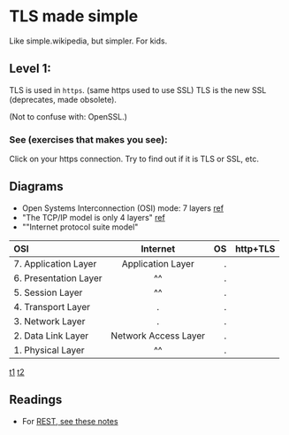 # TLS made simple
Like simple.wikipedia, but simpler. For kids.
## Level 1:
TLS is used in `https`. (same https used to use SSL)
TLS is the new SSL (deprecates, made obsolete).

(Not to confuse with: OpenSSL.)
### See (exercises that makes you see):
Click on your https connection. Try to find out if it is TLS or SSL, etc.

<!-- You only learn (accept input) when Teaching, or writing (immediately). This will be a Tutorial rather than a text to read. Tutorials are usually made for "immediate" doing.-->

## Diagrams
* Open Systems Interconnection (OSI) mode: 7 layers [ref](https://stackoverflow.com/a/45877078/4374258)
* "The TCP/IP model is only 4 layers" [ref](https://stackoverflow.com/a/45877078/4374258)
* ""Internet protocol suite model"

| OSI                        |    Internet    | OS             | http+TLS | 
| :---                       |     :---:      |           ---: |    ---: | 
| 7. Application Layer       | Application Layer | .           |         |
| 6. Presentation Layer      | ^^              | .             |         |
| 5. Session Layer           | ^^              | .             |         |
| 4. Transport Layer         | .              | .              |         |
| 3. Network Layer           |.               | .        |         |
| 2. Data Link Layer         |  Network Access Layer  | .             |         |
| 1. Physical Layer          | ^^              | .             |         |

[t1](https://docs.github.com/en/get-started/writing-on-github/working-with-advanced-formatting/organizing-information-with-tables)
[t2](https://github.com/jeffreytse/jekyll-spaceship)

## Readings
* For [REST, see these notes](https://github.com/sohale/cs-glossaries/blob/master/restful.md)
